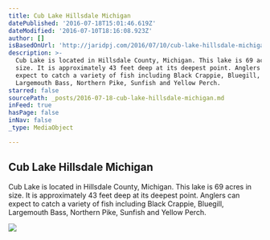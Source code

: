 ```yaml
---
title: Cub Lake Hillsdale Michigan
datePublished: '2016-07-18T15:01:46.619Z'
dateModified: '2016-07-10T18:16:08.923Z'
author: []
isBasedOnUrl: 'http://jaridpj.com/2016/07/10/cub-lake-hillsdale-michigan/'
description: >-
  Cub Lake is located in Hillsdale County, Michigan. This lake is 69 acres in
  size. It is approximately 43 feet deep at its deepest point. Anglers can
  expect to catch a variety of fish including Black Crappie, Bluegill,
  Largemouth Bass, Northern Pike, Sunfish and Yellow Perch.
starred: false
sourcePath: _posts/2016-07-18-cub-lake-hillsdale-michigan.md
inFeed: true
hasPage: false
inNav: false
_type: MediaObject

---
```

<article style=""><h1>Cub Lake Hillsdale Michigan</h1><p>Cub Lake is located in Hillsdale County, Michigan. This lake is 69 acres in size. It is approximately 43 feet deep at its deepest point. Anglers can expect to catch a variety of fish including Black Crappie, Bluegill, Largemouth Bass, Northern Pike, Sunfish and Yellow Perch.</p><img src="http://jaridpj.com/wp-content/uploads/2016/07/Cub-Lake-Hillsdale-Michigan-digital-nomad-07.jpg" /></article>